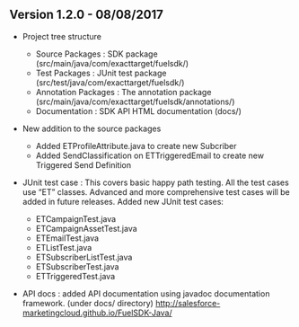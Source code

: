 ## Version 1.2.0 - 08/08/2017 ##
* Project tree structure 
    * Source Packages       : SDK package (src/main/java/com/exacttarget/fuelsdk/)
    * Test Packages         : JUnit test package (src/test/java/com/exacttarget/fuelsdk/)
    * Annotation Packages   : The annotation package (src/main/java/com/exacttarget/fuelsdk/annotations/)
    * Documentation		: SDK API HTML documentation (docs/)

* New addition to the source packages
    - Added ETProfileAttribute.java to create new Subcriber
    - Added SendClassification on ETTriggeredEmail to create new Triggered Send Definition

* JUnit test case : This covers basic happy path testing. All the test cases use “ET” classes. Advanced and more comprehensive test cases will be added in future releases. Added new JUnit test cases:
     - ETCampaignTest.java
     - ETCampaignAssetTest.java
     - ETEmailTest.java
     - ETListTest.java
     - ETSubscriberListTest.java
     - ETSubscriberTest.java
     - ETTriggeredTest.java

* API docs : added API documentation using javadoc documentation framework. (under docs/ directory)
http://salesforce-marketingcloud.github.io/FuelSDK-Java/
